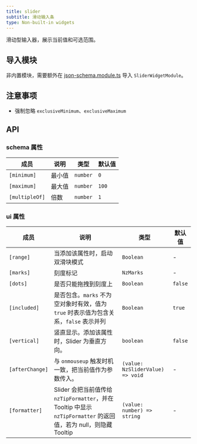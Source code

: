 ```yaml
---
title: slider
subtitle: 滑动输入条
type: Non-built-in widgets
---
```


滑动型输入器，展示当前值和可选范围。

## 导入模块

非内置模块，需要额外在 [json-schema.module.ts](https://github.com/ng-alain/ng-alain/blob/master/src/app/shared/json-schema/json-schema.module.ts#L11) 导入 `SliderWidgetModule`。

## 注意事项

- 强制忽略 `exclusiveMinimum`、`exclusiveMaximum`

## API

### schema 属性

成员 | 说明 | 类型 | 默认值
----|------|-----|------
`[minimum]` | 最小值 | `number` | `0`
`[maximum]` | 最大值 | `number` | `100`
`[multipleOf]` | 倍数 | `number` | `1`

### ui 属性

成员 | 说明 | 类型 | 默认值
----|------|-----|------
`[range]` | 当添加该属性时，启动双滑块模式 | `Boolean` | -
`[marks]` | 刻度标记 | `NzMarks` | -
`[dots]` | 是否只能拖拽到刻度上 | `Boolean` | `false`
`[included]` | 是否包含。`marks` 不为空对象时有效，值为 `true` 时表示值为包含关系，`false` 表示并列 | `Boolean` | `true`
`[vertical]` | 竖直显示。添加该属性时，Slider 为垂直方向。 | `boolean` | `false`
`[afterChange]` | 与 `onmouseup` 触发时机一致，把当前值作为参数传入。 | `(value: NzSliderValue) => void` | -
`[formatter]` | Slider 会把当前值传给 `nzTipFormatter`，并在 Tooltip 中显示 `nzTipFormatter` 的返回值，若为 null，则隐藏 Tooltip | `(value: number) => string` | -
